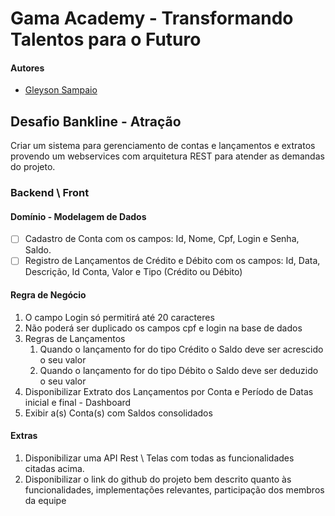 # Gama Academy - Transformando Talentos para o Futuro

#### Autores
- [Gleyson Sampaio](https://github.com/gleyson-gama)

## Desafio Bankline - Atração
Criar um sistema para gerenciamento de contas e lançamentos e extratos provendo um webservices com arquitetura REST para atender as demandas do projeto.

### Backend \ Front

#### Domínio - Modelagem de Dados

- [ ] Cadastro de Conta com os campos: Id, Nome, Cpf, Login e Senha, Saldo.
- [ ] Registro de Lançamentos de Crédito e Débito com os campos: Id, Data, Descrição, Id Conta, Valor e Tipo (Crédito ou Débito) 

#### Regra de Negócio

1. O campo Login só permitirá até 20 caracteres
1. Não poderá ser duplicado os campos cpf e login na base de dados
1. Regras de Lançamentos
	1. Quando o lançamento for do tipo Crédito o Saldo deve ser acrescido o seu valor
	2. Quando o lançamento for do tipo Débito o Saldo deve ser deduzido o seu valor 
1. Disponibilizar Extrato dos Lançamentos por Conta e Período de Datas inicial e final - Dashboard
2. Exibir a(s) Conta(s) com Saldos consolidados 

#### Extras

1. Disponibilizar uma API Rest \ Telas com todas as funcionalidades citadas acima.
1. Disponibilizar o link do github do projeto bem descrito quanto às funcionalidades, implementações relevantes, participação dos membros da equipe
